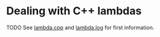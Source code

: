 # Dealing with C++ lambdas

TODO
See [lambda.cpp](src/lambda.cpp) and [lambda.log](doc/lambda.log) for first information.
